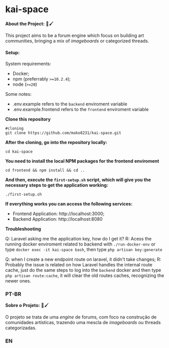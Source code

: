 # kai-space

**About the Project:** 📔🖌️

This project aims to be a forum engine which focus on building art communities, bringing a mix of *imageboards* or categorized threads.

#### Setup: 
System requirements:
- Docker;
- npm (preferrably `>=10.2.4`);
- node (`>=20`)

Some notes:
- .env.example refers to the `backend` enviroment variable
- .env.example.frontend refers to the `frontend` enviroment variable


**Clone this repository**

```
#cloning 
git clone https://github.com/mako8231/kai-space.git
```

**After the cloning, go into the repository locally:**

```
cd kai-space
```

**You need to install the local NPM packages for the frontend enviroment**

```
cd frontend && npm install && cd ..
```

**And then, execute the `first-setup.sh` script, which will give you the necessary steps to get the application working:**

```
./first-setup.sh
```

**If everything works you can access the following services:**
- Frontend Application: http://localhost:3000;
- Backend Application: http://localhost:8080

**Troubleshooting**

Q: Laravel asking me the application key, how do I get it? 
R: Acess the running docker enviroment related to backend with `./run-docker-env` or type `docker exec -it kai-space bash`, then type `php artisan key:generate`  

Q: when I create a new endpoint route on laravel, it didn't take changes;
R: Probably the issue is related on how Laravel handles the internal route cache, just do the same steps to log into the `backend` docker and then type `php artisan route:cache`, it will clear the old routes caches, recognizing the newer ones.


### PT-BR

**Sobre o Projeto:** 📔🖌️

O projeto se trata de uma *engine* de forums, com foco na construção de comunidades artísticas, trazendo uma mescla de *imageboards* ou threads categorizadas.

### EN
